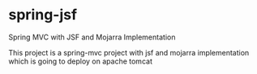 # spring-jsf
Spring MVC with JSF and Mojarra Implementation

This project is a spring-mvc project with jsf and mojarra implementation which is going to deploy on apache tomcat